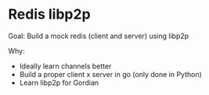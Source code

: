 # Redis libp2p

Goal: Build a mock redis (client and server) using libp2p

Why:
- Ideally learn channels better
- Build a proper client x server in go (only done in Python)
- Learn libp2p for Gordian